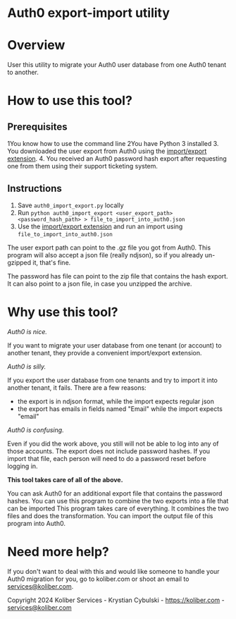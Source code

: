 # Auth0 export-import utility

# Overview

User this utility to migrate your Auth0 user database from one Auth0 tenant to another.

# How to use this tool?

## Prerequisites
1You know how to use the command line
2You have Python 3 installed
3. You downloaded the user export from Auth0 using the [import/export extension](https://auth0.com/docs/customize/extensions/user-import-export-extension).
4. You received an Auth0 password hash export after requesting one from them using their support ticketing system.

## Instructions
1. Save `auth0_import_export.py` locally
2. Run `python auth0_import_export <user_export_path> <password_hash_path> > file_to_import_into_auth0.json`
3. Use the [import/export extension](https://auth0.com/docs/customize/extensions/user-import-export-extension) and run an import using `file_to_import_into_auth0.json`

The user export path can point to the .gz file you got from Auth0. This program will also accept a json file (really ndjson), so if you already un-gzipped it, that's fine.

The password has file can point to the zip file that contains the hash export. It can also point to a json file, in case you unzipped the archive.

# Why use this tool?

_Auth0 is nice._

If you want to migrate your user database from one tenant (or account) to another tenant,
they provide a convenient import/export extension.

_Auth0 is silly._

If you export the user database from one tenants and try to import it into another tenant, it fails.
There are a few reasons:
- the export is in ndjson format, while the import expects regular json
- the export has emails in fields named "Email" while the import expects "email"

_Auth0 is confusing._

Even if you did the work above, you still will not be able to log into any of those accounts.
The export does not include password hashes. If you import that file, each person will need to do a password reset
before logging in.

__This tool takes care of all of the above.__

You can ask Auth0 for an additional export file that contains the password hashes.
You can use this program to combine the two exports into a file that can be imported
This program takes care of everything. It combines the two files and does the transformation. You can import
the output file of this program into Auth0.


# Need more help?

If you don't want to deal with this and would like someone to handle your Auth0 migration for you, go to koliber.com
or shoot an email to services@koliber.com.

Copyright 2024 Koliber Services - Krystian Cybulski - https://koliber.com - services@koliber.com

